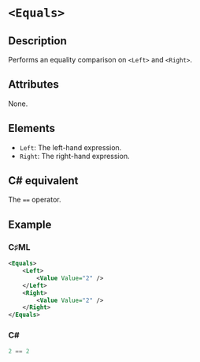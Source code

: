 # `<Equals>`

## Description

Performs an equality comparison on `<Left>` and `<Right>`.

## Attributes

None.

## Elements

- `Left`: The left-hand expression.
- `Right`: The right-hand expression.

## C# equivalent

The `==` operator.

## Example

### C♯ML

```xml
<Equals>
    <Left>
        <Value Value="2" />
    </Left>
    <Right>
        <Value Value="2" />
    </Right>
</Equals>
```

### C#

```csharp
2 == 2
```
